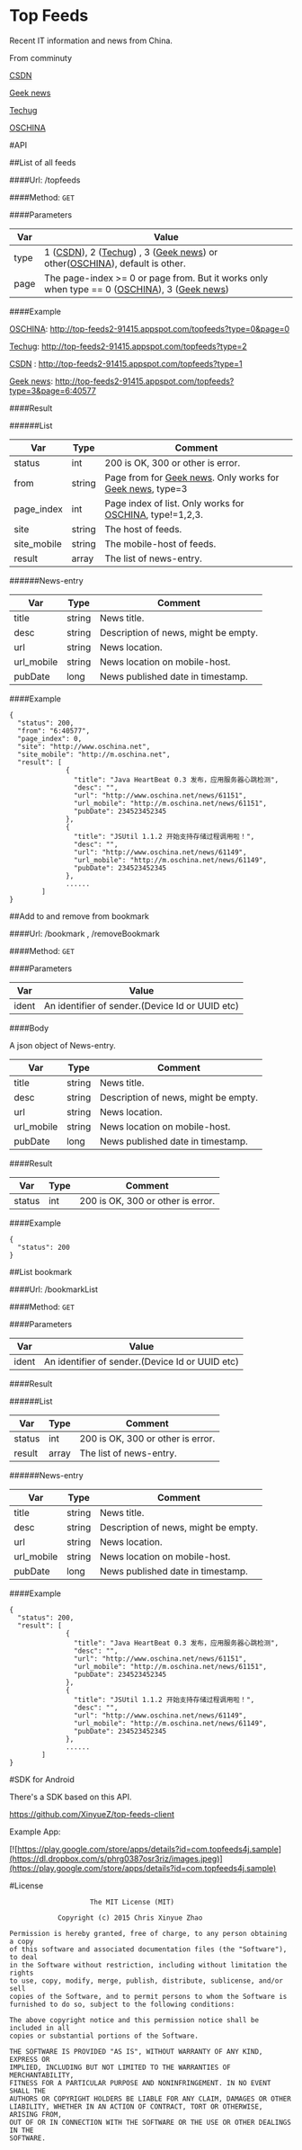 Top Feeds  
==============
Recent IT information and news from China.

From comminuty 

[CSDN](http://www.csdn.net)

[Geek news](http://geek.csdn.net/) 

[Techug](http://www.techug.com)

[OSCHINA](http://www.oschina) 
 


#API

##List of all feeds

####Url: /topfeeds

####Method: ```GET```

####Parameters

Var     |  Value
--------|---------
type    | 1 ([CSDN](http://www.csdn.net)), 2 ([Techug](http://www.techug.com)) , 3 ([Geek news](http://geek.csdn.net/))  or other([OSCHINA](http://www.oschina.net)), default is other.
page    | The page-index >= 0 or page from. But it works only when type == 0 ([OSCHINA](http://www.oschina.net)), 3 ([Geek news](http://geek.csdn.net/))


####Example

[OSCHINA](http://www.oschina): http://top-feeds2-91415.appspot.com/topfeeds?type=0&page=0

[Techug](http://www.oschina): http://top-feeds2-91415.appspot.com/topfeeds?type=2

[CSDN](http://www.csdn.net) : http://top-feeds2-91415.appspot.com/topfeeds?type=1

[Geek news](http://geek.csdn.net/): http://top-feeds2-91415.appspot.com/topfeeds?type=3&page=6:40577

####Result

######List

Var      | Type     | Comment
---------|---------|---------
status        |int   |200 is OK, 300 or other is error.
from  |string  |Page from for [Geek news](http://geek.csdn.net/). Only works for  [Geek news](http://geek.csdn.net/), type=3
page_index        |int   |Page index of list. Only works for [OSCHINA](http://www.oschina), type!=1,2,3.
site        |string   |The host of feeds.
site_mobile        |string   |The mobile-host of feeds.
result        |array    |The list of news-entry.

######News-entry

Var      | Type     | Comment
---------|---------|---------
title        |string   |News title.  
desc        |string   |Description of news, might be empty.
url        |string   |News location.
url_mobile        |string    |News location on mobile-host.
pubDate        |long    |News published date in timestamp.

####Example

```
{
  "status": 200,
  "from": "6:40577",
  "page_index": 0,
  "site": "http://www.oschina.net",
  "site_mobile": "http://m.oschina.net",
  "result": [
              {
                "title": "Java HeartBeat 0.3 发布，应用服务器心跳检测",
                "desc": "",
                "url": "http://www.oschina.net/news/61151",
                "url_mobile": "http://m.oschina.net/news/61151",
                "pubDate": 234523452345
              },
              {
                "title": "JSUtil 1.1.2 开始支持存储过程调用啦！",
                "desc": "",
                "url": "http://www.oschina.net/news/61149",
                "url_mobile": "http://m.oschina.net/news/61149",
                "pubDate": 234523452345
              },
              ......
        ]
}

```

##Add to and remove from bookmark

####Url: /bookmark , /removeBookmark

####Method: ```GET```

####Parameters

Var     |  Value
--------|---------
ident    | An identifier of sender.(Device Id or UUID etc)

####Body

A json object of News-entry.


Var      | Type     | Comment
---------|---------|---------
title        |string   |News title.  
desc        |string   |Description of news, might be empty.
url        |string   |News location.
url_mobile        |string    |News location on mobile-host.
pubDate        |long    |News published date in timestamp.

####Result

Var      | Type     | Comment
---------|---------|---------
status        |int   |200 is OK, 300 or other is error.

####Example

```
{
  "status": 200
}

```


##List bookmark

####Url: /bookmarkList

####Method: ```GET```

####Parameters

Var     |  Value
--------|---------
ident    | An identifier of sender.(Device Id or UUID etc)

####Result

######List

Var      | Type     | Comment
---------|---------|---------
status        |int   |200 is OK, 300 or other is error.
result        |array    |The list of news-entry.

######News-entry

Var      | Type     | Comment
---------|---------|---------
title        |string   |News title.  
desc        |string   |Description of news, might be empty.
url        |string   |News location.
url_mobile        |string    |News location on mobile-host.
pubDate        |long    |News published date in timestamp.

####Example

```
{
  "status": 200,
  "result": [
              {
                "title": "Java HeartBeat 0.3 发布，应用服务器心跳检测",
                "desc": "",
                "url": "http://www.oschina.net/news/61151",
                "url_mobile": "http://m.oschina.net/news/61151",
                "pubDate": 234523452345
              },
              {
                "title": "JSUtil 1.1.2 开始支持存储过程调用啦！",
                "desc": "",
                "url": "http://www.oschina.net/news/61149",
                "url_mobile": "http://m.oschina.net/news/61149",
                "pubDate": 234523452345
              },
              ......
        ]
}

```



#SDK for Android

There's a SDK based on this API.

https://github.com/XinyueZ/top-feeds-client

Example App:

[![https://play.google.com/store/apps/details?id=com.topfeeds4j.sample](https://dl.dropbox.com/s/phrg0387osr3riz/images.jpeg)](https://play.google.com/store/apps/details?id=com.topfeeds4j.sample)

#License

```
                    The MIT License (MIT)

            Copyright (c) 2015 Chris Xinyue Zhao

Permission is hereby granted, free of charge, to any person obtaining a copy
of this software and associated documentation files (the "Software"), to deal
in the Software without restriction, including without limitation the rights
to use, copy, modify, merge, publish, distribute, sublicense, and/or sell
copies of the Software, and to permit persons to whom the Software is
furnished to do so, subject to the following conditions:

The above copyright notice and this permission notice shall be included in all
copies or substantial portions of the Software.

THE SOFTWARE IS PROVIDED "AS IS", WITHOUT WARRANTY OF ANY KIND, EXPRESS OR
IMPLIED, INCLUDING BUT NOT LIMITED TO THE WARRANTIES OF MERCHANTABILITY,
FITNESS FOR A PARTICULAR PURPOSE AND NONINFRINGEMENT. IN NO EVENT SHALL THE
AUTHORS OR COPYRIGHT HOLDERS BE LIABLE FOR ANY CLAIM, DAMAGES OR OTHER
LIABILITY, WHETHER IN AN ACTION OF CONTRACT, TORT OR OTHERWISE, ARISING FROM,
OUT OF OR IN CONNECTION WITH THE SOFTWARE OR THE USE OR OTHER DEALINGS IN THE
SOFTWARE.

```
